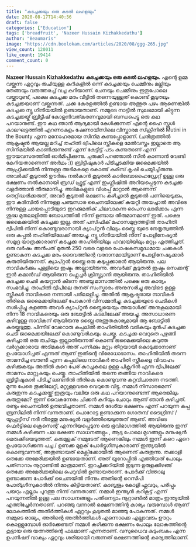 ```yaml
---
title: "കടച്ചക്കയും ഒരു കടൽ ലഹളയും"
date: 2020-08-17T14:40:56
draft: false
categories: ["Education"]
tags: ['breadfruit', 'Nazeer Hussain Kizhakkedathu']
author: "Beaumaris"
image: "https://cdn.boolokam.com/articles/2020/08/ggg-265.jpg"
view_count: 120011
like_count: 19414
comment_count: 0
---
```


**[](https://wordpress-972788-3403151.cloudwaysapps.com/nazeer-hussain-kizhakkedathu-post-about-breadfruit/286158/ggg-294)Nazeer Hussain Kizhakkedathu** **കടച്ചക്കയും ഒരു കടൽ ലഹളയും.** എന്റെ ഉമ്മ വയ്ക്കുന്ന ഏറ്റവും രുചിയുള്ള കറികളിൽ ഒന്ന് കടച്ചക്കയും ചെമ്മീനും മല്ലിയും തേങ്ങയും വരുത്തരച്ച് വച്ച കറിയാണ്. ചേനയും ചെമ്മീനും ഇതുപോലെ വയ്ക്കാറുണ്ട്, പക്ഷെ കടച്ചക്ക മരം വീട്ടിൽ തന്നെയുള്ളത് കൊണ്ട് കൂടുതലും കടച്ചക്കയാണ് വയ്ക്കുന്നത്. ചക്ക കേരളത്തിൽ ഉണ്ടായ അത്ഭുത പഴം ആണെങ്കിൽ കടച്ചക്ക ന്യൂ ഗിനിയയിൽ ഉണ്ടായതാണ്. നമ്മുടെ നാട്ടിൽ സുലഭമായി കിട്ടുന്ന കടച്ചക്കയ്ക് ബ്രിട്ടീഷ് കോളനിവത്കരണവുമായി ബന്ധപെട്ടു ഒരു കഥ പറയാനുണ്ട്. ഈ കഥ ഞാൻ ആദ്യമായി കേൾക്കുന്നത് എന്റെ ഹൈ സ്കൂൾ കാലഘട്ടത്തിൽ എറണാകുളം ഷേണായീസിലെ വിസ്താരമ സ്‌ക്രീനിൽ Mutini in the Bounty എന്ന മനോഹരമായ സിനിമ കണ്ടപ്പോളാണ്. (ചരിത്രത്തിൽ ആകൃഷ്ടൻ ആയല്ല മറിച്ച് തഹിതി ദ്വീപിലെ സ്ത്രീകളെ മേൽവസ്ത്രം ഇല്ലാതെ ആ സിനിമയിൽ കാണിക്കുന്നുണ്ട് എന്ന് കേട്ടിട്ട് പടം കണ്ടതാണ് എന്ന് ഈയവസരത്തിൽ ഓർമിപ്പിക്കുന്നു. ചുരുക്കി പറഞ്ഞാൽ സീൻ കാണാൻ വേണ്ടി കേറിയതാണെന്ന് അർഥം :)) ബ്രിട്ടീഷുകാർ പിടിച്ചടക്കിയ ജമൈക്കയിൽ ആഫ്രിക്കയിൽ നിന്നുള്ള അടിമകളെ കൊണ്ട് കരിമ്പ് കൃഷി ചെയ്യിച്ചിരുന്നു. അവർക്ക് കൂടുതൽ ഊർജം നൽകാൻ കൂടുതൽ കാർബോഹൈഡ്രേറ്റ് ഉള്ള ഒരു ഭക്ഷണം നൽകാനായി ബ്രഡ് ഫ്രൂട്ട് എന്ന് ഇംഗ്ലീഷിൽ അറിയപ്പെടുന്ന കടച്ചക്ക വളർത്താൻ തീരുമാനിച്ചു. അടിമകളുടെ വിശപ്പ് മാറ്റാൻ ആണെന്ന് തെറ്റിദ്ധരിക്കരുത്, അവർ കൂടുതൽ ഭക്ഷണം കഴിച്ചാൽ കൂടുതൽ പണിയെടുക്കും, ഈ കരിമ്പിൽ നിന്നുള്ള പഞ്ചസാര ചൈനയിലേക്ക് കയറ്റി അയച്ചാൽ അവിടെ നിന്നുള്ള ചായപ്പൊടിയുടെ ഇറക്കുമതിക് ചിലവാകുന്ന പൈസ ലാഭിക്കാം എന്ന ശുദ്ധ മുതലാളിത്ത ബോധത്തിൽ നിന്ന് ഉണ്ടായ തീരുമാനമാണ് ഇത്. പക്ഷെ ജമൈക്കയിൽ കടച്ചക്ക ഇല്ല. അത് പസിഫിക് മഹാസമുദ്രത്തട്ടിൽ താഹിതി ദ്വീപിൽ നിന്ന് കൊണ്ടുവരാനായി ക്യാപ്റ്റൻ വില്യം ബ്ലൈ യുടെ നേതൃത്വത്തിൽ ഒരു കപ്പൽ തഹിതിയിലേക്ക് അയച്ചു. ന്യൂ ഗിനിയയിൽ നിന്ന് പോളിനേഷ്യൻ സമുദ്ര യാത്രക്കാരാണ് കടച്ചക്ക താഹിതിയിലും ഹവായിയിലും മറ്റും എത്തിച്ചത്. ഒരു വർഷം അൻപത് മുതൽ 250 വരെ വളരെ പോഷകസമൃദ്ധമായ ചക്കകൾ ഉണ്ടാകുന്ന കടച്ചക്ക മരം ദൈവത്തിന്റെ വരദാനമായിട്ടാണ് പോളിനേഷ്യക്കാർ കരുതിയിരുന്നത്. ക്യാപ്റ്റൻ ബ്ലൈ ഒരു കടുപ്പക്കാരൻ ആയിരുന്നു. പല നാവികർക്കും പുള്ളിയെ ഇഷ്ടം അല്ലായിരുന്നു. അവർക്ക് കൂടുതൽ ഇഷ്ടം സെക്കന്റ് ഇൻ കമാൻഡ് ആയിരുന്ന ഫ്ലെച്ചർ ക്രിസ്ത്യാനി ആയിരുന്നു. താഹിതിയിൽ കടച്ചക്ക ചെടി കയറ്റാൻ കിടന്ന അഞ്ചു മാസത്തിൽ പക്ഷെ ഒരു കാര്യം സംഭവിച്ചു. താഹിതി ദ്വീപിലെ തനത് സംസ്കാരം അനുസരിച്ചു അവിടെ ഉള്ള സ്ത്രീകൾ നാവികരെ നന്നായി പരിലാളിച്ചു. അതിൽ ആകൃഷ്ടരായ നാവികർ തിരികെ ജമൈക്കയിലേക്ക് പോകാൻ വിസമ്മതിച്ചു. കടച്ചക്കയുടെ ചെടികൾ നശിപ്പിച്ചു കളഞ്ഞ അവർ ക്യാപ്റ്റൻ ബ്ലൈയെയും അയാൾക്ക് അനുകൂലമായി നിന്ന 18 നാവികരെയും ഒരു ബോട്ടിൽ കടലിലേക്ക് അയച്ചു. അസാധാരണ കഴിവുള്ള നാവികന് ആയിരുന്നു ബ്ലൈ അത്ഭുതകാര്യമായി ആ ബോട്ടിൽ കരയ്ക്കടുത്തു. പിന്നീട് വേറൊരു കപ്പലിൽ താഹിതിയിൽ വരികയും മുൻപ് കടച്ചക്ക ചെടി ജമൈക്കയിലേക്ക് കൊണ്ടുവരികയും ചെയ്തു. കടച്ചക്ക വെറുതെ പുഴുങ്ങി കഴിച്ചാൽ ഒരു രുചിയും ഇല്ലാതിരുന്നത് കൊണ്ട് ജമൈക്കയിലെ കറുത്ത വർഗ്ഗക്കാരായ അടിമകൾ അത് പന്നിക്കും മറ്റും തീറ്റയായി കൊടുക്കാനാണ് ഉപയോഗിച്ചത് എന്നത് ആണ് ഇതിന്റെ വിരോധാഭാസം. താഹിതിയിൽ തന്നെ താമസിച്ച ബൗണ്ടി എന്ന കപ്പലിലെ നാവികർ താഹിതി സ്ത്രീകളെ വിവാഹം കഴിക്കുകയും അതിൽ കുറെ പേര് കുറച്ചകലെ ഉള്ള പിക്റ്ററിൻ എന്ന ദ്വീപിലേക്ക് താമസം മാറ്റുകയും ചെയ്തു. താഹിതിയിൽ തന്നെ തങ്ങിയ നാവികരെ ബ്രിട്ടീഷുകാർ പിടിച്ച് ലണ്ടനിൽ തിരികെ കൊണ്ടുവന്നു കുറ്റവിചാരണ നടത്തി. മൂന്നു പേരെ തൂക്കിലേറ്റി, മറ്റുള്ളവരെ വെറുതെ വിട്ടു. നമ്മൾ നിസാരമെന്ന് കരുതുന്ന കടച്ചക്കയ്ക്ക് ഇത്രയും വലിയ ഒരു കഥ പറയാനുണ്ടെന്ന് ആരെങ്കിലും കരുതുമോ? ഇന്ന് വൈകുന്നേരം ചിക്കൻ കറിയും ചോറും ആണ് ഞാൻ കഴിച്ചത്. രണ്ടും ചൈനയിൽ ഉത്ഭവിച്ചതാണ്. നമ്മൾ ദേശീയ ഭക്ഷണം എന്ന് പറയുന്ന കപ്പ ബ്രസീലിൽ നിന്ന് വന്നതാണ്. പൊറോട്ട ഉണ്ടാക്കുന്ന ഗോതമ്പ് ടൈഗ്രിസ് / യൂഫ്രട്ടീസ് നദീ തീരത്തു മനുഷ്യൻ വളർത്തിയെടുത്തത് ആണ്. അവിടെ ഫെർട്ടിലെ ക്രെസെന്റ് എന്നറിയപ്പെടുന്ന ഒരു ഭൂവിഭാഗത്തിൽ ആയിരുന്നു ഇന്ന് നമ്മൾ കഴിക്കുന്ന പല ഭക്ഷണ സാധനങ്ങളും , ആടു പോലെ മൃഗങ്ങളും മനുഷ്യൻ മെരുക്കിയെടുത്തത്. കുരുമുളക് നമ്മുടേത് ആണെങ്കിലും നമ്മൾ ഇന്ന് കുറെ ഏറെ ഉപയോഗിക്കുന്ന പച്ച / ഉണക്ക മുളക് പോർട്ടുഗീസുകാരാണ് ഇന്ത്യയിൽ കൊണ്ടുവന്നത്, അതുണ്ടായത് മെക്സിക്കോയിൽ ആണെന് കരുതുന്നു. തക്കാളി തെക്കേ അമേരിക്കയിൽ ഉണ്ടായതാണ്. അത് യൂറോപ്പിൽ എത്തിയത് പോലും പതിനാറാം നൂറ്റാണ്ടിൽ മാത്രമാണ്. ഇറച്ചിക്കറിയിൽ ഇടുന്ന ഉരുളക്കിഴങ്ങ് തെക്കേ അമേരിക്കയിലെ പെറുവിൽ ഉണ്ടായതാണ്. പോർക്ക് വിന്താലു ഉണ്ടാക്കുന്ന പോർക്ക് ചൈനയിൽ നിന്നും അതിന്റെ റെസിപി പോര്ടുഗീസുകാരിൽ നിന്നും കിട്ടിയതാണ്. കാബ്ബജും കോളി ഫ്ലവറും, പരിപ്പും പയറും എല്ലാം പുറത്തു നിന്ന് വന്നതാണ്. നമ്മൾ ഇന്ത്യൻ കറികൂട്ട് എന്ന് പറയുന്നതിൽ ഉള്ള പല സാധനങ്ങളും പതിനെട്ടാം നൂറ്റാണ്ടിൽ മാത്രം ഇന്ത്യയിൽ എത്തിച്ചേർന്നതാണ്. പറഞ്ഞു വന്നാൽ ഭക്ഷണത്തിന്റ കാര്യം വരുമ്പോൾ ആണ് ലോകത്തിൽ അതിർത്തികൾ ഏറ്റവും കൂടുതൽ മാഞ്ഞു പോകുന്നത്. നമ്മൾ നമ്മുടെ രാജ്യം, അതിന്റെ അതിർത്തികൾ എന്നൊക്കെ എല്ലാവരും ഊറ്റം കൊള്ളുമ്പോൾ ഓർക്കേണ്ടത് നമ്മൾ കഴിക്കുന്ന ഭക്ഷണം പോലും ലോകത്തിന്റെ കൂട്ടായ ഒരു യത്നത്തിന്റെ ഫലമാണ് എന്നതാണ്. വസുധൈവ കുടുംബകം എന്ന ഉപനിഷദ് വാക്യം ഏറ്റവും ശരിയായി വരുന്നത് ഭക്ഷണത്തിന്റെ കാര്യത്തിലാണ്.
